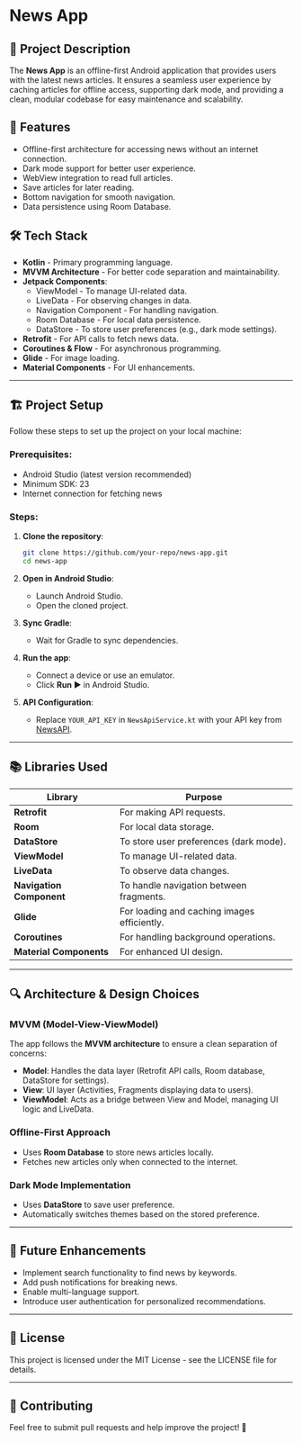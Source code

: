 # News App

## 📌 Project Description
The **News App** is an offline-first Android application that provides users with the latest news articles. It ensures a seamless user experience by caching articles for offline access, supporting dark mode, and providing a clean, modular codebase for easy maintenance and scalability.

## 🚀 Features
- Offline-first architecture for accessing news without an internet connection.
- Dark mode support for better user experience.
- WebView integration to read full articles.
- Save articles for later reading.
- Bottom navigation for smooth navigation.
- Data persistence using Room Database.

## 🛠️ Tech Stack
- **Kotlin** - Primary programming language.
- **MVVM Architecture** - For better code separation and maintainability.
- **Jetpack Components**:
  - ViewModel - To manage UI-related data.
  - LiveData - For observing changes in data.
  - Navigation Component - For handling navigation.
  - Room Database - For local data persistence.
  - DataStore - To store user preferences (e.g., dark mode settings).
- **Retrofit** - For API calls to fetch news data.
- **Coroutines & Flow** - For asynchronous programming.
- **Glide** - For image loading.
- **Material Components** - For UI enhancements.

---

## 🏗️ Project Setup
Follow these steps to set up the project on your local machine:

### Prerequisites:
- Android Studio (latest version recommended)
- Minimum SDK: 23
- Internet connection for fetching news

### Steps:
1. **Clone the repository**:
   ```sh
   git clone https://github.com/your-repo/news-app.git
   cd news-app
   ```

2. **Open in Android Studio**:
   - Launch Android Studio.
   - Open the cloned project.

3. **Sync Gradle**:
   - Wait for Gradle to sync dependencies.

4. **Run the app**:
   - Connect a device or use an emulator.
   - Click **Run** ▶️ in Android Studio.

5. **API Configuration**:
   - Replace `YOUR_API_KEY` in `NewsApiService.kt` with your API key from [NewsAPI](https://newsapi.org/).

---

## 📚 Libraries Used
| Library         | Purpose |
|---------------|------------------------------------------------|
| **Retrofit** | For making API requests. |
| **Room** | For local data storage. |
| **DataStore** | To store user preferences (dark mode). |
| **ViewModel** | To manage UI-related data. |
| **LiveData** | To observe data changes. |
| **Navigation Component** | To handle navigation between fragments. |
| **Glide** | For loading and caching images efficiently. |
| **Coroutines** | For handling background operations. |
| **Material Components** | For enhanced UI design. |

---

## 🔍 Architecture & Design Choices
### **MVVM (Model-View-ViewModel)**
The app follows the **MVVM architecture** to ensure a clean separation of concerns:
- **Model**: Handles the data layer (Retrofit API calls, Room database, DataStore for settings).
- **View**: UI layer (Activities, Fragments displaying data to users).
- **ViewModel**: Acts as a bridge between View and Model, managing UI logic and LiveData.

### **Offline-First Approach**
- Uses **Room Database** to store news articles locally.
- Fetches new articles only when connected to the internet.

### **Dark Mode Implementation**
- Uses **DataStore** to save user preference.
- Automatically switches themes based on the stored preference.

---

## 🎯 Future Enhancements
- Implement search functionality to find news by keywords.
- Add push notifications for breaking news.
- Enable multi-language support.
- Introduce user authentication for personalized recommendations.

---

## 📜 License
This project is licensed under the MIT License - see the LICENSE file for details.

---

## 🤝 Contributing
Feel free to submit pull requests and help improve the project! 🚀

